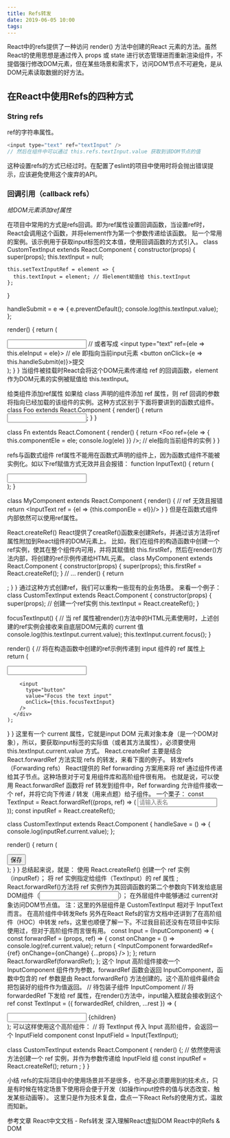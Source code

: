 ```yaml
---
title: Refs转发
date: 2019-06-05 10:00
tags:
---
```


React中的refs提供了一种访问 render() 方法中创建的React 元素的方法。虽然React的使用思想是通过传入 props 或 state 进行状态管理进而重新渲染组件，不提倡强行修改DOM元素，但在某些场景和需求下，访问DOM节点不可避免，是从DOM元素读取数据的好方法。

## 在React中使用Refs的四种方式

### String refs

ref的字符串属性。
```javascript
<input type="text" ref="textInput" />
// 然后在组件中可以通过 this.refs.textInput.value 获取到该DOM节点的值
```

这种设置refs的方式已经过时。在配置了eslint的项目中使用时将会抛出错误提示，应该避免使用这个废弃的API。

### 回调引用（callback refs）

*<i>给DOM元素添加ref属性</i>*

在项目中常用的方式是refs回调。即为ref属性设置回调函数，当设置ref时，React会调用这个函数，并将element作为第一个参数传递给该函数。
贴一个常用的案例。该示例用于获取input标签的文本值，使用回调函数的方式引入。
class CustomTextInput extends React.Component {
  constructor(props) {
    super(props);
    this.textInput = null;

    this.setTextInputRef = element => {
      this.textInput = element; // 将element赋值给 this.textInput
    };
  }

  handleSubmit = e => {
    e.preventDefault();
    console.log(this.textInput.value);
  };

  render() {
    return (
      <div>
        <input type="text" ref={this.setTextInputRef} />
        // 或者写成
        <input type="text" ref={ele => this.eleInput = ele}> // ele 即指向当前input元素
        <button onClick={e => this.handleSubmit(e)}>提交</button>
      </div>
    );
  }
}
当组件被挂载时React会将这个DOM元素传递给 ref 的回调函数，element作为DOM元素的实例被赋值给 this.textInput。

给类组件添加ref属性
如果给 class 声明的组件添加 ref 属性，则 ref 回调的参数将指向已经加载的该组件的实例。这种方式区别于下面将要讲到的函数式组件。
class Foo extends React.Component {
  render() {
    return <input type="text" />;
  }
}

class Fn extentds React.Comonent {
  render() {
    return <Foo ref={ele => { this.componentEle = ele; console.log(ele) }} />;   // ele指向当前组件的实例
  }
}

refs与函数式组件
ref属性不能用在函数式声明的组件上，因为函数式组件不能被实例化。如以下ref赋值方式无效并且会报错：
function InputText() {
  return (
    <div>
      <input type="text"/>
    </div>
  );
}

class MyComponent extends React.Component {
  render() {
    // ref 无效且报错
    return <InputText ref = {el => {this.componEle = el}}/>
  }
}
但是在函数式组件内部依然可以使用ref属性。

React.createRef()
React提供了creatRef()函数来创建Refs，并通过该方法将ref属性附加到React组件的DOM元素上。
比如，我们在组件的构造函数中创建一个ref实例，使其在整个组件内可用，并将其赋值给 this.firstRef，然后在render()方法内部，将创建的ref示例传递给HTML元素。
class MyComponent extends React.Component {
  constructor(props) {
    super(props);
    this.firstRef = React.createRef();
  }
  // ...
  render() {
    return <div ref={this.firstRef} />;
  }
}
通过这种方式创建ref，我们可以重构一些现有的业务场景。
来看一个例子：
class CustomTextInput extends React.Component {
  constructor(props) {
    super(props);
    // 创建一个ref实例
    this.textInput = React.createRef();
  }

  focusTextInput() {
    // 当 ref 属性被render()方法中的HTML元素使用时，上述创建的ref实例会接收来自底层DOM元素的 current 值
    console.log(this.textInput.current.value);
    this.textInput.current.focus();
  }

  render() {
    // 将在构造函数中创建的ref示例传递到 input 组件的 ref 属性上
    return (
      <div>
        <input type="text" ref={this.textInput} />

        <input
          type="button"
          value="Focus the text input"
          onClick={this.focusTextInput}
        />
      </div>
    );
  }
}
这里有一个 current 属性，它就是input DOM 元素对象本身（是一个DOM对象），所以，要获取input标签的实际值（或者其方法属性），必须要使用 this.textInput.current.value 方式。
React.createRef 主要是结合 React.forwardRef 方法实现 refs 的转发，来看下面的例子。
转发refs（Forwarding refs）
React提供的 Ref forwarding 方案用来将 ref 通过组件传递给其子节点。这种场景对于可复用组件库和高阶组件很有用。
也就是说，可以使用 React.forwardRef 函数将 ref 转发到组件中，Ref forwarding 允许组件接收一个 ref，并将它向下传递 / 转发（用来点题）给子组件。
一个栗子：
const TextInput = React.forwardRef((props, ref) => (
  <input type="text" placeholder="请输入表名" ref={ref} />
));
const inputRef = React.createRef();

class CustomTextInput extends React.Component {
   handleSave = () => {
    console.log(inputRef.current.value);
  };

  render() {
    return (
      <div>
        <TextInput ref={inputRef} />
        <button onClick={this.handleSave}>保存</button>
      </div>
    );
  }
}
总结起来说，就是：
使用 React.createRef() 创建一个 ref 实例（inputRef）；
将 ref 实例指定给组件（TextInput）的 ref 属性 ;
React.forwardRef()方法将 ref 实例作为其回调函数的第二个参数向下转发给底层DOM组件（<input ref={ref} />）；
在外层组件中能够通过 current对象访问DOM节点值。
注：这里的外层组件是 CustomTextInput 相对于 InputText 而言。
在高阶组件中转发Refs
另外在React Refs的官方文档中还讲到了在高阶组件（HOC）中转发 refs，这里也顺便了解一下。不过我目前还没有在项目中实际使用过，但对于高阶组件而言很有用。
const Input  = (InputComponent) => {
  const forwardRef = (props, ref) => {
    const onChange = () => console.log(ref.current.value);
    return (
      <InputComponent
        forwardedRef={ref}
        onChange={onChange}
        {...props}
      />
    );
  };
  return React.forwardRef(forwardRef);
};
这个 Input 高阶组件接收一个 InputComponent 组件作为参数，forwardRef 函数会返回 InputComponent，函数中包含的 ref 参数是由 React.forwardRef() 方法创建的。这个高阶组件最终会把包装好的组件作为值返回。
// 待包装子组件 InputCompoment
// 将 forwardedRef 下发给 ref 属性，在render()方法中，input输入框就会接收到这个 ref
const TextInput = ({ forwardedRef, children, ...rest }) => (
  <div>
    <input ref={forwardedRef} {...rest} />
    {children}
  </div>
);
可以这样使用这个高阶组件：
// 将 TextInput 传入 Input 高阶组件，会返回一个 InputField component
const InputField = Input(TextInput);

class CustomTextInput extends React.Component {
  render() {;
    // 依然使用该方法创建一个 ref 实例，并作为参数传递给 InputFIeld 组
    const inputRef = React.createRef();
    return <InputField ref={inputRef} />;
  }
}

小结
refs的实际项目中的使用场景并不是很多，也不是必须要用到的技术点，只是有时候在特定场景下使用将会便于开发（如操作input控件的值与状态改变、触发某些动画等）。
这里只是作为技术复盘，盘点一下React Refs的使用方式，温故而知新。

参考文章
React中文文档 - Refs转发
深入理解React虚拟DOM
React中的Refs & DOM

